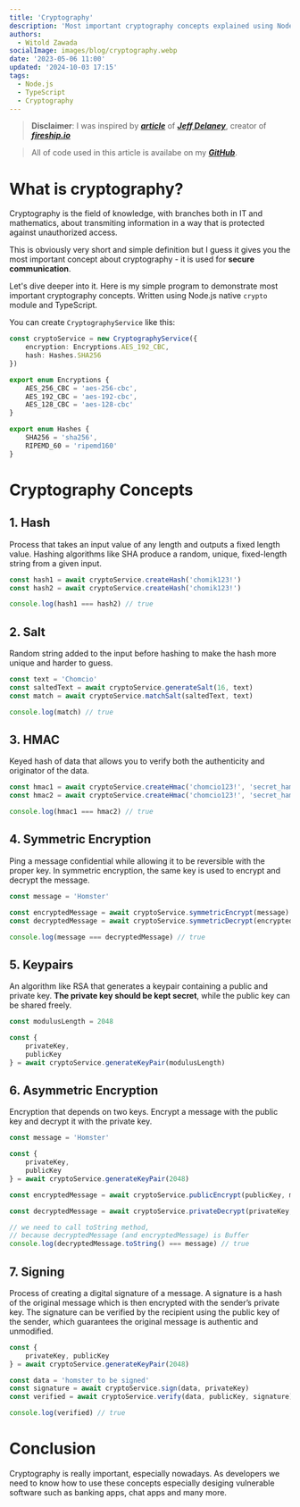 ```yaml
---
title: 'Cryptography'
description: 'Most important cryptography concepts explained using Node.js native crypto module'
authors: 
  - Witold Zawada
socialImage: images/blog/cryptography.webp
date: '2023-05-06 11:00'
updated: '2024-10-03 17:15'
tags:
  - Node.js
  - TypeScript
  - Cryptography
---
```



> **Disclaimer**: I was inspired by ***[article](https://fireship.io/lessons/node-crypto-examples/)*** of ***[Jeff Delaney](https://github.com/codediodeio)***, creator of ***[fireship.io](https://fireship.io/)*** 

> All of code used in this article is availabe on my ***[GitHub](https://github.com/PoProstuWitold/cryptography)***.

# What is cryptography?
Cryptography is the field of knowledge, with branches both in IT and mathematics, about transmiting information in a way that is protected against unauthorized access.

This is obviously very short and simple definition but I guess it gives you the most important concept about cryptography - it is used for **secure communication**.

Let's dive deeper into it. Here is my simple program to demonstrate most important cryptography concepts. Written using Node.js native `crypto` module and TypeScript.

You can create `CryptographyService` like this:
```ts
const cryptoService = new CryptographyService({
	encryption: Encryptions.AES_192_CBC,
	hash: Hashes.SHA256
})
```
```ts
export enum Encryptions {
	AES_256_CBC = 'aes-256-cbc',
	AES_192_CBC = 'aes-192-cbc',
	AES_128_CBC = 'aes-128-cbc'
}

export enum Hashes {
    SHA256 = 'sha256',
    RIPEMD_60 = 'ripemd160'
}
```


# Cryptography Concepts
## 1. Hash
Process that takes an input value of any length and outputs a fixed length value. Hashing algorithms like SHA produce a random, unique, fixed-length string from a given input.
```ts
const hash1 = await cryptoService.createHash('chomik123!')
const hash2 = await cryptoService.createHash('chomik123!')

console.log(hash1 === hash2) // true
```


## 2. Salt 
Random string added to the input before hashing to make the hash more unique and harder to guess.
```ts
const text = 'Chomcio'
const saltedText = await cryptoService.generateSalt(16, text)
const match = await cryptoService.matchSalt(saltedText, text)

console.log(match) // true
```

## 3. HMAC
Keyed hash of data that allows you to verify both the authenticity and originator of the data.
```ts
const hmac1 = await cryptoService.createHmac('chomcio123!', 'secret_hamster')
const hmac2 = await cryptoService.createHmac('chomcio123!', 'secret_hamster')

console.log(hmac1 === hmac2) // true
```

## 4. Symmetric Encryption
Ping a message confidential while allowing it to be reversible with the proper key. In symmetric encryption, the same key is used to encrypt and decrypt the message.
```ts
const message = 'Homster'

const encryptedMessage = await cryptoService.symmetricEncrypt(message)
const decryptedMessage = await cryptoService.symmetricDecrypt(encryptedMessage)

console.log(message === decryptedMessage) // true
```

## 5. Keypairs
An algorithm like RSA that generates a keypair containing a public and private key. **The private key should be kept secret**, while the public key can be shared freely.
```ts
const modulusLength = 2048

const { 
	privateKey, 
	publicKey  
} = await cryptoService.generateKeyPair(modulusLength)
```

## 6. Asymmetric Encryption
Encryption that depends on two keys. Encrypt a message with the public key and decrypt it with the private key.

```ts
const message = 'Homster'

const { 
    privateKey, 
    publicKey  
} = await cryptoService.generateKeyPair(2048)

const encryptedMessage = await cryptoService.publicEncrypt(publicKey, message)

const decryptedMessage = await cryptoService.privateDecrypt(privateKey, encryptedMessage)

// we need to call toString method, 
// because decryptedMessage (and encryptedMessage) is Buffer
console.log(decryptedMessage.toString() === message) // true
```

## 7. Signing
Process of creating a digital signature of a message. A signature is a hash of the original message which is then encrypted with the sender’s private key. The signature can be verified by the recipient using the public key of the sender, which guarantees the original message is authentic and unmodified.
```ts
const {
	privateKey, publicKey
} = await cryptoService.generateKeyPair(2048)

const data = 'homster to be signed'
const signature = await cryptoService.sign(data, privateKey)
const verified = await cryptoService.verify(data, publicKey, signature)

console.log(verified) // true
```


# Conclusion
Cryptography is really important, especially nowadays. As developers we need to know how to use these concepts especially desiging vulnerable software such as banking apps, chat apps and many more.